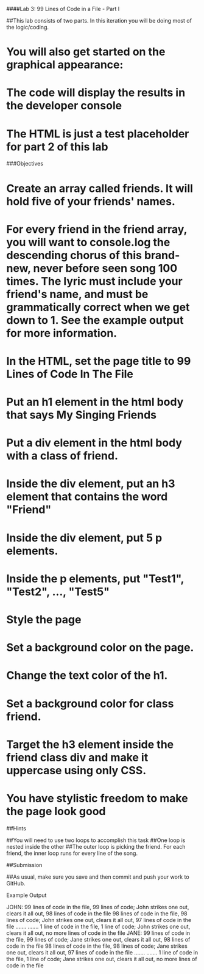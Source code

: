 ####Lab 3: 99 Lines of Code in a File - Part I

##This lab consists of two parts. In this iteration you will be doing most of the logic/coding.

# You will also get started on the graphical appearance:
# The code will display the results in the developer console
# The HTML is just a test placeholder for part 2 of this lab

###Objectives

# Create an array called friends. It will hold five of your friends' names.

# For every friend in the friend array, you will want to console.log the descending chorus of this brand-new, never before seen song 100 times. The lyric must include your friend's name, and must be grammatically correct when we get down to 1. See the example output for more information.

# In the HTML, set the page title to 99 Lines of Code In The File

# Put an h1 element in the html body that says My Singing Friends

# Put a div element in the html body with a class of friend.
# Inside the div element, put an h3 element that contains the word "Friend"
# Inside the div element, put 5 p elements.
# Inside the p elements, put "Test1", "Test2", ..., "Test5"

# Style the page
# Set a background color on the page.
# Change the text color of the h1.
# Set a background color for class friend.
# Target the h3 element inside the friend class div and make it uppercase using only CSS.
# You have stylistic freedom to make the page look good

##Hints

##You will need to use two loops to accomplish this task
##One loop is nested inside the other
##The outer loop is picking the friend. For each friend, the inner loop runs for every line of the song.

##Submission

##As usual, make sure you save and then commit and push your work to GitHub.

Example Output

JOHN:
99 lines of code in the file, 99 lines of code; John strikes one out, clears it all out, 98 lines of code in the file
98 lines of code in the file, 98 lines of code; John strikes one out, clears it all out, 97 lines of code in the file
.......
.......
1 line of code in the file, 1 line of code; John strikes one out, clears it all out, no more lines of code in the file
JANE:
99 lines of code in the file, 99 lines of code; Jane strikes one out, clears it all out, 98 lines of code in the file
98 lines of code in the file, 98 lines of code; Jane strikes one out, clears it all out, 97 lines of code in the file
.......
.......
1 line of code in the file, 1 line of code; Jane strikes one out, clears it all out, no more lines of code in the file